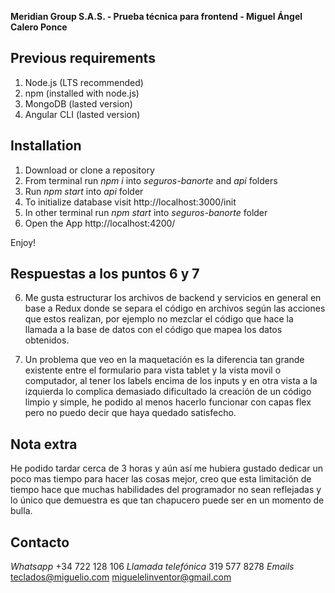 **Meridian Group S.A.S. - Prueba técnica para frontend - Miguel Ángel Calero Ponce**

## Previous requirements

1. Node.js (LTS recommended)
2. npm (installed with node.js)
3. MongoDB (lasted version)
4. Angular CLI (lasted version)

## Installation

1. Download or clone a repository
2. From terminal run *npm i* into *seguros-banorte* and *api* folders
3. Run *npm start* into *api* folder
4. To initialize database visit http://localhost:3000/init
5. In other terminal run *npm start* into *seguros-banorte* folder
6. Open the App http://localhost:4200/

Enjoy!

## Respuestas a los puntos 6 y 7

6. Me gusta estructurar los archivos de backend y servicios en general en base a Redux donde se separa el código en archivos según las acciones que estos realizan, por ejemplo no mezclar el código que hace la llamada a la base de datos con el código que mapea los datos obtenidos.

7. Un problema que veo en la maquetación es la diferencia tan grande existente entre el formulario para vista tablet y la vista movil o computador, al tener los labels encima de los inputs y en otra vista a la izquierda lo complica demasiado dificultado la creación de un código limpio y simple, he podido al menos hacerlo funcionar con capas flex pero no puedo decir que haya quedado satisfecho.

## Nota extra

He podido tardar cerca de 3 horas y aún así me hubiera gustado dedicar un poco mas tiempo para hacer las cosas mejor, creo que esta limitación de tiempo hace que muchas habilidades del programador no sean reflejadas y lo único que demuestra es que tan chapucero puede ser en un momento de bulla.

## Contacto

*Whatsapp* +34 722 128 106
*Llamada telefónica* 319 577 8278
*Emails* teclados@miguelio.com miguelelinventor@gmail.com
